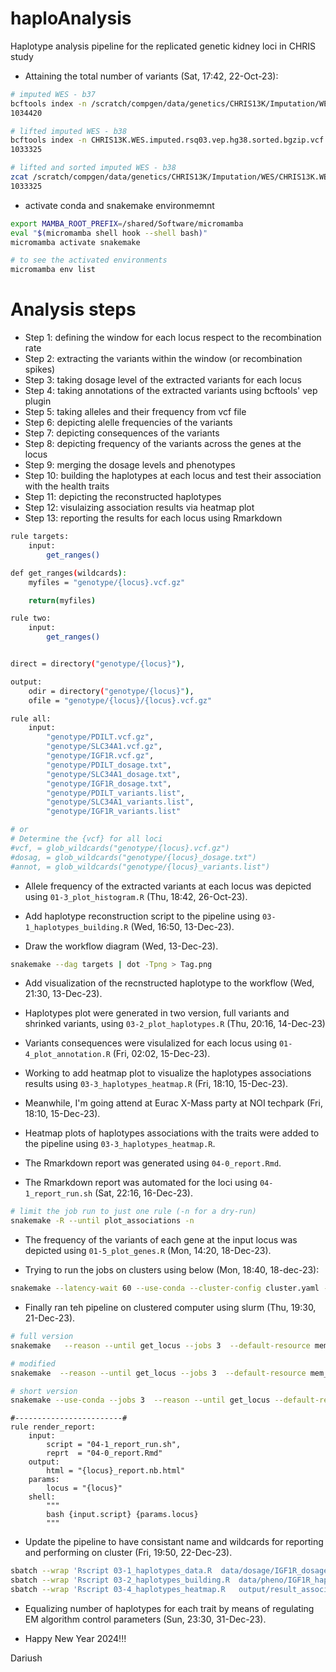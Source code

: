 # haploAnalysis
Haplotype analysis pipeline for the replicated genetic kidney loci in CHRIS study

- Attaining the total number of variants (Sat, 17:42, 22-Oct-23):
 
```bash
# imputed WES - b37
bcftools index -n /scratch/compgen/data/genetics/CHRIS13K/Imputation/WES/CHRIS13K.WES.imputed.rsq03.vep.vcf.gz
1034420

# lifted imputed WES - b38
bcftools index -n CHRIS13K.WES.imputed.rsq03.vep.hg38.sorted.bgzip.vcf.gz
1033325

# lifted and sorted imputed WES - b38
zcat /scratch/compgen/data/genetics/CHRIS13K/Imputation/WES/CHRIS13K.WES.imputed.rsq03.vep.hg38.zip.vcf.gz | cut -f1-3 | grep -v "#" | wc -l
1033325
```

- activate conda and snakemake environmemnt

```bash
export MAMBA_ROOT_PREFIX=/shared/Software/micromamba
eval "$(micromamba shell hook --shell bash)"
micromamba activate snakemake

# to see the activated environments
micromamba env list
```
# Analysis steps
- Step 1: defining the window for each locus respect to the recombination rate
- Step 2: extracting the variants within the window (or recombination spikes)
- Step 3: taking dosage level of the extracted variants for each locus
- Step 4: taking annotations of the extracted variants using bcftools' vep plugin
- Step 5: taking alleles and their frequency from vcf file
- Step 6: depicting alelle frequencies of the variants
- Step 7: depicting consequences of the variants
- Step 8: depicting frequency of the variants across the genes at the locus
- Step 9: merging the dosage levels and phenotypes
- Step 10: building the haplotypes at each locus and test their association with the health traits
- Step 11: depicting the reconstructed haplotypes
- Step 12: visulaizing association results via heatmap plot
- Step 13: reporting the results for each locus using Rmarkdown

```bash
rule targets:
	input:
		get_ranges()

def get_ranges(wildcards):
	myfiles = "genotype/{locus}.vcf.gz"

	return(myfiles)

rule two:
	input:
		get_ranges()


direct = directory("genotype/{locus}"),

output:
	odir = directory("genotype/{locus}"),
	ofile = "genotype/{locus}/{locus}.vcf.gz"

rule all:
	input:
		"genotype/PDILT.vcf.gz",
		"genotype/SLC34A1.vcf.gz",
		"genotype/IGF1R.vcf.gz",
		"genotype/PDILT_dosage.txt",
		"genotype/SLC34A1_dosage.txt",
		"genotype/IGF1R_dosage.txt",
		"genotype/PDILT_variants.list",
		"genotype/SLC34A1_variants.list",
		"genotype/IGF1R_variants.list"

# or 
# Determine the {vcf} for all loci
#vcf, = glob_wildcards("genotype/{locus}.vcf.gz")
#dosag, = glob_wildcards("genotype/{locus}_dosage.txt")
#annot, = glob_wildcards("genotype/{locus}_variants.list")

```
- Allele frequency of the extracted variants at each locus was depicted using `01-3_plot_histogram.R` (Thu, 18:42, 26-Oct-23).

- Add haplotype reconstruction script to the pipeline using `03-1_haplotypes_building.R` (Wed, 16:50, 13-Dec-23).

- Draw the workflow diagram (Wed, 13-Dec-23).

```bash
snakemake --dag targets | dot -Tpng > Tag.png
```

- Add visualization of the recnstructed haplotype to the workflow (Wed, 21:30, 13-Dec-23).

- Haplotypes plot were generated in two version, full variants and shrinked variants, using `03-2_plot_haplotypes.R` (Thu, 20:16, 14-Dec-23)

- Variants consequences were visulalized for each locus using `01-4_plot_annotation.R` (Fri, 02:02, 15-Dec-23).

- Working to add heatmap plot to visualize the haplotypes associations results using `03-3_haplotypes_heatmap.R` (Fri, 18:10, 15-Dec-23).

- Meanwhile, I'm going attend at Eurac X-Mass party at NOI techpark (Fri, 18:10, 15-Dec-23).

- Heatmap plots of haplotypes associations with the traits were added to the pipeline using `03-3_haplotypes_heatmap.R`.

- The Rmarkdown report was generated using `04-0_report.Rmd`.

- The Rmarkdown report was automated for the loci using `04-1_report_run.sh` (Sat, 22:16, 16-Dec-23).

```bash
# limit the job run to just one rule (-n for a dry-run)
snakemake -R --until plot_associations -n

```
- The frequency of the variants of each gene at the input locus was depicted using `01-5_plot_genes.R` (Mon, 14:20, 18-Dec-23).

- Trying to run the jobs on clusters using below (Mon, 18:40, 18-dec-23):
```bash
snakemake --latency-wait 60 --use-conda --cluster-config cluster.yaml --cluster "sbatch -p {cluster.partition}  --mem-per-cpu={cluster.mem} -c {cluster.cores}" --jobs 20
```

- Finally ran teh pipeline on clustered computer using slurm (Thu, 19:30, 21-Dec-23).
```bash
# full version
snakemake   --reason --until get_locus --jobs 3  --default-resource mem_gb=8800  --latency-wait 30  --keep-going  -cluster 'sbatch  --partition fast  --cores 3          --mem-per-cpu=8GB --output  output/{rule}.{wildcards}.out  -error   output/{rule}.{wildcards}.err'

# modified
snakemake  --reason --until get_locus --jobs 3  --default-resource mem_gb=8GB  --latency-wait 30  --keep-going  -cluster 'sbatch  -p fast -cpu-per-task {threads} --mem-per-cpu=8'

# short version
snakemake --use-conda --jobs 3  --reason --until get_locus --default-resource mem_gb=8GB  --latency-wait 30  --keep-going  -cluster 'sbatch  -p fast -c 3 --mem-per-cpu=8GB'
```
```
#------------------------#
rule render_report:
    input:
        script = "04-1_report_run.sh",
        reprt  = "04-0_report.Rmd"
    output:
        html = "{locus}_report.nb.html"
    params:
        locus = "{locus}"
    shell:
        """
		bash {input.script} {params.locus}
		"""
```

- Update the pipeline to have consistant name and wildcards for reporting and performing on cluster (Fri, 19:50, 22-Dec-23).

```bash
sbatch --wrap 'Rscript 03-1_haplotypes_data.R  data/dosage/IGF1R_dosage.txt' -c 2 --mem-per-cpu=16GB -J "03-1_IGF1R.R"
sbatch --wrap 'Rscript 03-2_haplotypes_building.R  data/pheno/IGF1R_haplotypes_data.csv' -c 2 --mem-per-cpu=16GB -J "03-2_IGF1R.R"
sbatch --wrap 'Rscript 03-4_haplotypes_heatmap.R   output/result_associations/IGF1R_haplotypes_association.RDS' -c 2 --mem-per-cpu=16GB -J "03-4_IGF1R.R"
```

- Equalizing number of haplotypes for each trait by means of regulating EM algorithm control parameters (Sun, 23:30, 31-Dec-23).

- Happy New Year 2024!!!

Dariush